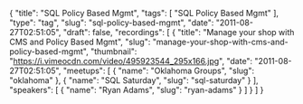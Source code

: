 {
  "title": "SQL Policy Based Mgmt",
  "tags": [
    "SQL Policy Based Mgmt"
  ],
  "type": "tag",
  "slug": "sql-policy-based-mgmt",
  "date": "2011-08-27T02:51:05",
  "draft": false,
  "recordings": [
    {
      "title": "Manage your shop with CMS and Policy Based Mgmt",
      "slug": "manage-your-shop-with-cms-and-policy-based-mgmt",
      "thumbnail": "https://i.vimeocdn.com/video/495923544_295x166.jpg",
      "date": "2011-08-27T02:51:05",
      "meetups": [
        {
          "name": "Oklahoma Groups",
          "slug": "oklahoma"
        },
        {
          "name": "SQL Saturday",
          "slug": "sql-saturday"
        }
      ],
      "speakers": [
        {
          "name": "Ryan Adams",
          "slug": "ryan-adams"
        }
      ]
    }
  ]
}